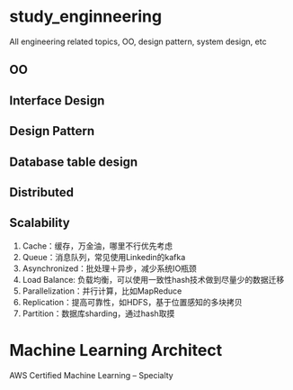 # study_enginneering
All engineering related topics, OO, design pattern, system design, etc


## OO 

## Interface Design

## Design Pattern

## Database table design

## Distributed 

## Scalability

1. Cache：缓存，万金油，哪里不行优先考虑
2. Queue：消息队列，常见使用Linkedin的kafka
3. Asynchronized：批处理＋异步，减少系统IO瓶颈
4. Load Balance: 负载均衡，可以使用一致性hash技术做到尽量少的数据迁移
5. Parallelization：并行计算，比如MapReduce
6. Replication：提高可靠性，如HDFS，基于位置感知的多块拷贝
7. Partition：数据库sharding，通过hash取摸


# Machine Learning Architect

AWS Certified Machine Learning – Specialty
